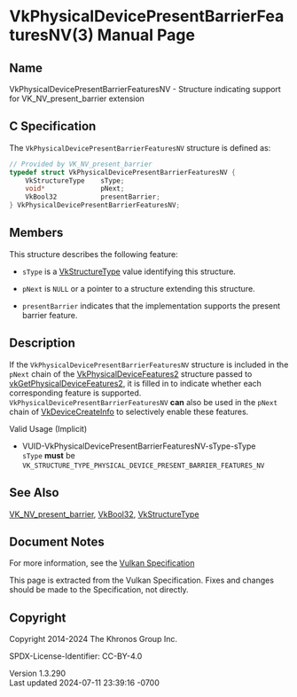 # VkPhysicalDevicePresentBarrierFeaturesNV(3) Manual Page

## Name

VkPhysicalDevicePresentBarrierFeaturesNV - Structure indicating support
for VK_NV_present_barrier extension



## <a href="#_c_specification" class="anchor"></a>C Specification

The `VkPhysicalDevicePresentBarrierFeaturesNV` structure is defined as:

``` c
// Provided by VK_NV_present_barrier
typedef struct VkPhysicalDevicePresentBarrierFeaturesNV {
    VkStructureType    sType;
    void*              pNext;
    VkBool32           presentBarrier;
} VkPhysicalDevicePresentBarrierFeaturesNV;
```

## <a href="#_members" class="anchor"></a>Members

This structure describes the following feature:

- `sType` is a [VkStructureType](https://registry.khronos.org/vulkan/specs/1.3-extensions/man/html/VkStructureType.html) value identifying
  this structure.

- `pNext` is `NULL` or a pointer to a structure extending this
  structure.

- <span id="features-presentBarrier"></span> `presentBarrier` indicates
  that the implementation supports the present barrier feature.

## <a href="#_description" class="anchor"></a>Description

If the `VkPhysicalDevicePresentBarrierFeaturesNV` structure is included
in the `pNext` chain of the
[VkPhysicalDeviceFeatures2](https://registry.khronos.org/vulkan/specs/1.3-extensions/man/html/VkPhysicalDeviceFeatures2.html) structure
passed to
[vkGetPhysicalDeviceFeatures2](https://registry.khronos.org/vulkan/specs/1.3-extensions/man/html/vkGetPhysicalDeviceFeatures2.html), it is
filled in to indicate whether each corresponding feature is supported.
`VkPhysicalDevicePresentBarrierFeaturesNV` **can** also be used in the
`pNext` chain of [VkDeviceCreateInfo](https://registry.khronos.org/vulkan/specs/1.3-extensions/man/html/VkDeviceCreateInfo.html) to
selectively enable these features.

Valid Usage (Implicit)

- <a href="#VUID-VkPhysicalDevicePresentBarrierFeaturesNV-sType-sType"
  id="VUID-VkPhysicalDevicePresentBarrierFeaturesNV-sType-sType"></a>
  VUID-VkPhysicalDevicePresentBarrierFeaturesNV-sType-sType  
  `sType` **must** be
  `VK_STRUCTURE_TYPE_PHYSICAL_DEVICE_PRESENT_BARRIER_FEATURES_NV`

## <a href="#_see_also" class="anchor"></a>See Also

[VK_NV_present_barrier](https://registry.khronos.org/vulkan/specs/1.3-extensions/man/html/VK_NV_present_barrier.html),
[VkBool32](https://registry.khronos.org/vulkan/specs/1.3-extensions/man/html/VkBool32.html), [VkStructureType](https://registry.khronos.org/vulkan/specs/1.3-extensions/man/html/VkStructureType.html)

## <a href="#_document_notes" class="anchor"></a>Document Notes

For more information, see the <a
href="https://registry.khronos.org/vulkan/specs/1.3-extensions/html/vkspec.html#VkPhysicalDevicePresentBarrierFeaturesNV"
target="_blank" rel="noopener">Vulkan Specification</a>

This page is extracted from the Vulkan Specification. Fixes and changes
should be made to the Specification, not directly.

## <a href="#_copyright" class="anchor"></a>Copyright

Copyright 2014-2024 The Khronos Group Inc.

SPDX-License-Identifier: CC-BY-4.0

Version 1.3.290  
Last updated 2024-07-11 23:39:16 -0700

